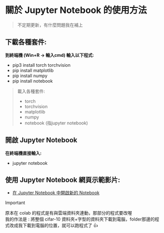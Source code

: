 # 關於 Jupyter Notebook 的使用方法
> 不定期更新，有什麼問題我在補上
## 下載各種套件:
<b> 到終端機 (Win+R -> 輸入cmd) 輸入以下程式: </b>
- pip3 install torch torchvision
- pip install matplotlib
- pip install numpy
- pip install notebook

> 載入各種套件:
> -  torch
> -  torchvision
> - matplotlib
> - numpy
> - notebook (指jupyter notebook)

## 開啟 Jupyter Notebook

**在終端機直接輸入:**
- jupyter notebook

## 使用 Jupyter Notebook 網頁示範影片:
- [在 Jupyter Notebook 中開啟新的 Notebook](https://youtu.be/TZ81gjLyYKg)


>[!IMPORTANT]
>原本在 colab 的程式是有與雲端資料夾連動，那部分的程式要改喔  
>我的作法是 : 將整個 cifar-10 資料夾+字型的資料夾下載到電腦，folder那邊的程式改成我下載到電腦的位置，就可以跑程式了 :+1:

